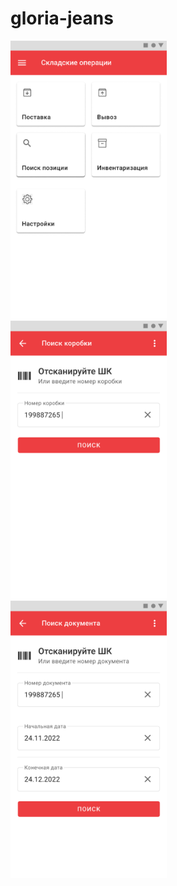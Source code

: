 # gloria-jeans

<img src="images/Screenshot 2023-01-30 at 14-23-04 GJ.pdf.png" width="250"/>&nbsp;&nbsp;&nbsp;&nbsp;<img src="images/Screenshot 2023-01-30 at 09-23-47 GJ.pdf.png" width="250"/>&nbsp;&nbsp;&nbsp;&nbsp;<img src="images/Screenshot 2023-01-30 at 09-25-42 GJ.pdf.png" width="250"/>